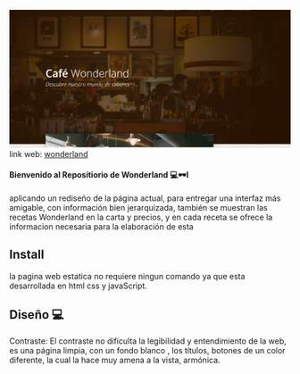 ![wonderland](https://raw.githubusercontent.com/fagust1992/cv/main/img/imagen-readme-wonderland.png "wonderland")
link web:
[wonderland](https://lovely-sherbet-a98514.netlify.app/)

#### Bienvenido al Repositiorio de Wonderland 💻🕶I
 aplicando un rediseño de la página actual, para entregar una interfaz más amigable, con información bien jerarquizada, también se muestran las recetas Wonderland en la carta y precios, y en cada receta se ofrece la informacion necesaria para la elaboración de esta 

## Install
la pagina web estatica no requiere ningun comando ya que esta desarrollada en html css y javaScript.

## Diseño 💻
 Contraste: El contraste no dificulta la legibilidad y entendimiento de la  web, es una página limpia, con un fondo blanco , los títulos, botones de un color diferente, la cual la hace muy amena a la vista, armónica.

